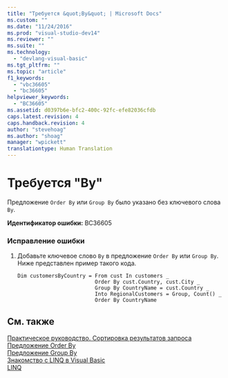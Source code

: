 ```yaml
---
title: "Требуется &quot;By&quot; | Microsoft Docs"
ms.custom: ""
ms.date: "11/24/2016"
ms.prod: "visual-studio-dev14"
ms.reviewer: ""
ms.suite: ""
ms.technology: 
  - "devlang-visual-basic"
ms.tgt_pltfrm: ""
ms.topic: "article"
f1_keywords: 
  - "vbc36605"
  - "bc36605"
helpviewer_keywords: 
  - "BC36605"
ms.assetid: d0397b6e-bfc2-400c-92fc-efe82036cfdb
caps.latest.revision: 4
caps.handback.revision: 4
author: "stevehoag"
ms.author: "shoag"
manager: "wpickett"
translationtype: Human Translation
---
```

# Требуется &quot;By&quot;
Предложение `Order By` или `Group By` было указано без ключевого слова `By`.  
  
 **Идентификатор ошибки:** BC36605  
  
### Исправление ошибки  
  
1.  Добавьте ключевое слово `By` в предложение `Order By` или `Group By`. Ниже представлен пример такого кода.  
  
    ```vb#  
    Dim customersByCountry = From cust In customers _  
                             Order By cust.Country, cust.City _  
                             Group By CountryName = cust.Country _  
                             Into RegionalCustomers = Group, Count() _  
                             Order By CountryName  
    ```  
  
## См. также  
 [Практическое руководство. Сортировка результатов запроса](../../visual-basic/programming-guide/language-features/linq/how-to-sort-query-results-by-using-linq.md)   
 [Предложение Order By](../../visual-basic/language-reference/queries/order-by-clause.md)   
 [Предложение Group By](../../visual-basic/language-reference/queries/group-by-clause.md)   
 [Знакомство с LINQ в Visual Basic](../../visual-basic/programming-guide/language-features/linq/introduction-to-linq.md)   
 [LINQ](../../visual-basic/programming-guide/language-features/linq/index.md)